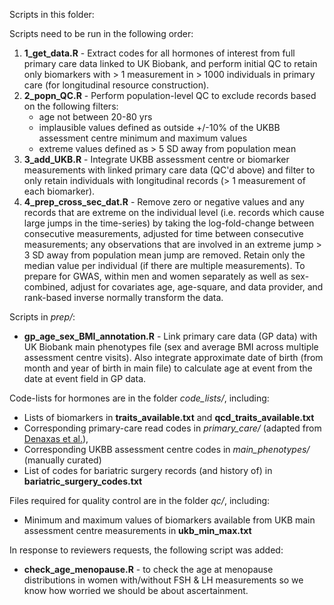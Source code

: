 Scripts in this folder:

Scripts need to be run in the following order:

1. **1_get_data.R** - Extract codes for all hormones of interest from full primary care data linked to UK Biobank, and perform initial QC to retain only biomarkers with > 1 measurement in > 1000 individuals in primary care (for longitudinal resource construction). 
2. **2_popn_QC.R** - Perform population-level QC to exclude records based on the following filters:
	- age not between 20-80 yrs
	- implausible values defined as outside +/-10% of the UKBB assessment centre minimum and maximum values
	- extreme values defined as > 5 SD away from population mean
3. **3_add_UKB.R** - Integrate UKBB assessment centre or biomarker measurements with linked primary care data (QC'd above) and filter to only retain individuals with longitudinal records (> 1 measurement of each biomarker).
4. **4_prep_cross_sec_dat.R** - Remove zero or negative values and any records that are extreme on the individual level (i.e. records which cause large jumps in the time-series) by taking the log-fold-change between consecutive measurements, adjusted for time between consecutive measurements; any observations that are involved in an extreme jump > 3 SD away from population mean jump are removed. Retain only the median value per individual (if there are multiple measurements). To prepare for GWAS, within men and women separately as well as sex-combined, adjust for covariates age, age-square, and data provider, and rank-based inverse normally transform the data. 

Scripts in *prep/*:

- **gp_age_sex_BMI_annotation.R** - Link primary care data (GP data) with UK Biobank main phenotypes file (sex and average BMI across multiple assessment centre visits). Also integrate approximate date of birth (from month and year of birth in main file) to calculate age at event from the date at event field in GP data.

Code-lists for hormones are in the folder *code_lists/*, including:

- Lists of biomarkers in **traits_available.txt** and **qcd_traits_available.txt**
- Corresponding primary-care read codes in *primary_care/* (adapted from [Denaxas et al.](https://github.com/spiros/ukb-biomarker-phenotypes)),
- Corresponding UKBB assessment centre codes in *main_phenotypes/* (manually curated)
- List of codes for bariatric surgery records (and history of) in **bariatric_surgery_codes.txt**

Files required for quality control are in the folder *qc/*, including:
- Minimum and maximum values of biomarkers available from UKB main assessment centre measurements in **ukb_min_max.txt**

In response to reviewers requests, the following script was added:
- **check_age_menopause.R** - to check the age at menopause distributions in women with/without FSH & LH measurements so we know how worried we should be about ascertainment.